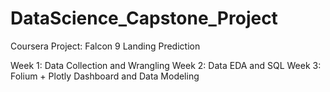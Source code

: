# DataScience_Capstone_Project
Coursera Project: Falcon 9 Landing Prediction 

Week 1: Data Collection and Wrangling
Week 2: Data EDA and SQL
Week 3: Folium + Plotly Dashboard and Data Modeling  

